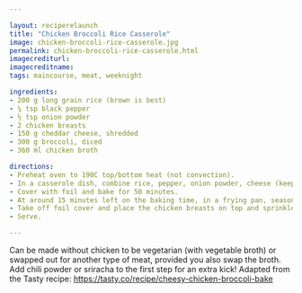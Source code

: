 ```yaml
---

layout: reciperelaunch
title: "Chicken Broccoli Rice Casserole"
image: chicken-broccoli-rice-casserole.jpg
permalink: chicken-broccoli-rice-casserole.html
imagecrediturl:
imagecreditname:
tags: maincourse, meat, weeknight

ingredients:
- 200 g long grain rice (brown is best)
- ¼ tsp black pepper
- ½ tsp onion powder
- 2 chicken breasts
- 150 g cheddar cheese, shredded
- 300 g broccoli, diced
- 360 ml chicken broth

directions:
- Preheat oven to 190C top/bottom heat (not convection).
- In a casserole dish, combine rice, pepper, onion powder, cheese (keep two handfuls aside), broccoli and chicken stock. Mix until everything is combined.
- Cover with foil and bake for 50 minutes.
- At around 15 minutes left on the baking time, in a frying pan, season and cook the chicken breasts until done.
- Take off foil cover and place the chicken breasts on top and sprinkle cheese. Bake uncovered for another 5 minutes or until cheese is melted.
- Serve.

---
```


Can be made without chicken to be vegetarian (with vegetable broth) or swapped out for another type of meat, provided you also swap the broth. Add chili powder or sriracha to the first step for an extra kick! Adapted from the Tasty recipe: https://tasty.co/recipe/cheesy-chicken-broccoli-bake